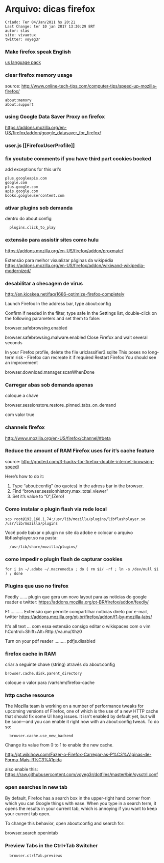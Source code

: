 # Arquivo: dicas firefox

```
Criado: Ter 04/Jan/2011 hs 20:21
Last Change: ter 10 jan 2017 13:30:29 BRT
autor: slas
site: vivaotux
twitter: voyeg3r
```

### Make firefox speak English
[us language pack](https://addons.mozilla.org/en-US/firefox/addon/english-us-language-pack/)

### clear firefox memory usage

source: http://www.online-tech-tips.com/computer-tips/speed-up-mozilla-firefox/

    about:memory
    about:support

### using Google Data Saver Proxy on firefox

https://addons.mozilla.org/en-US/firefox/addon/google_datasaver_for_firefox/

### user.js [[FirefoxUserProfile]]

### fix youtube comments if you have third part cookies bocked

add exceptions for this url's

    plus.googleapis.com
    google.com
    plus.google.com
    apis.google.com
    books.googleusercontent.com

### ativar plugins sob demanda
dentro do about:config

      plugins.click_to_play

### extensão para assistir sites como hulu
https://addons.mozilla.org/en-US/firefox/addon/proxmate/

Extensão para melhor visualizar páginas da wikipédia
https://addons.mozilla.org/en-US/firefox/addon/wikiwand-wikipedia-modernized/

### desabilitar a checagem de virus
http://en.kioskea.net/faq/1686-optimize-firefox-completely

  Launch Firefox
  In the address bar, type about:config

  Confirm if needed
  In the filter, type safe
  In the Settings list, double-click on the following parameters and set them to false:

  browser.safebrowsing.enabled

  browser.safebrowsing.malware.enabled
  Close Firefox and wait several seconds

  In your Firefox profile, delete the file urlclassifier3.sqlite
  This poses no long-term risk - Firefox can recreate it if required
  Restart Firefox
  You should see an improvement

  browser.download.manager.scanWhenDone

### Carregar abas sob demanda apenas

coloque a chave

  browser.sessionstore.restore_pinned_tabs_on_demand

com valor true

### channels firefox
http://www.mozilla.org/en-US/firefox/channel/#beta

### Reduce the amount of RAM Firefox uses for it’s cache feature
source: http://gnoted.com/3-hacks-for-firefox-double-internet-browsing-speed/

Here’s how to do it:
1. Type “about:config” (no quotes) in the adress bar in the browser.
2. Find “browser.sessionhistory.max_total_viewer”
3. Set it’s value to “0“;(Zero)

### Como instalar o plugin flash via rede local

    scp root@192.168.1.74:/usr/lib/mozilla/plugins/libflashplayer.so /usr/lib/mozilla/plugins

Você pode baixar o plugin no site da adobe e colocar o arquivo
libflashplayer.so na pasta:

      /usr/lib/share/mozilla/plugins/

### como impedir o plugin flash de capturar cookies

    for i in ~/.adobe ~/.macromedia ; do ( rm $i/ -rf ; ln -s /dev/null $i ) ; done


### Plugins que uso no firefox

  Feedly ...... plugin que gera um novo layout para as notícias do google reader
  e twitter: https://addons.mozilla.org/pt-BR/firefox/addon/feedly/

  F1 .......... Extensão que permite compartilhar notícias direto por e-mail, twitter
  https://addons.mozilla.org/pt-br/firefox/addon/f1-by-mozilla-labs/

  It's all text ... com essa estensão consigo editar o wikispaces com o vim
  hControl+Shift+Alt+Rttp://va.mu/Xhz0

  Turn on your pdf reader ......... pdfjs.disabled


### firefox cache in RAM

criar a seguinte chave (string) através do about:config

    browser.cache.disk.parent_directory

coloque o valor para /var/shm/firefox-cache

### http cache resource

The Mozilla team is working on a number of performance tweaks for upcoming
versions of Firefox, one of which is the use of a new HTTP cache that should
fix some UI hang issues. It isn't enabled by default yet, but will be soon—and
you can enable it right now with an about:config tweak. To do so:

      browser.cache.use_new_backend

Change its value from 0 to 1 to enable the new cache.

http://pt.wikihow.com/Fazer-o-Firefox-Carregar-as-P%C3%A1ginas-de-Forma-Mais-R%C3%A1pida

also enable this:
https://raw.githubusercontent.com/voyeg3r/dotfiles/master/bin/sysctrl.conf

### open searches in new tab

By default, Firefox has a search box in the upper-right hand corner from which
you can Google things with ease. When you type in a search term, it opens the
results in your current tab, which is annoying if you want to keep your current
tab open.

To change this behavior, open about:config and search for:

  browser.search.openintab

### Preview Tabs in the Ctrl+Tab Switcher

      browser.ctrlTab.previews

